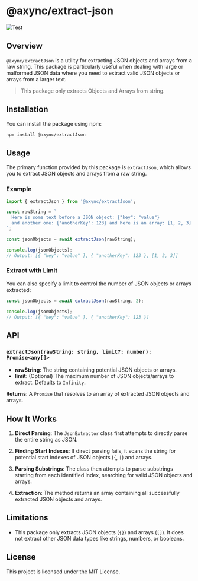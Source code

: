 # @axync/extract-json
![Test](https://github.com/AnxinYang/axync/actions/workflows/test.yml/badge.svg)


## Overview

`@axync/extractJson` is a utility for extracting JSON objects and arrays from a raw string. This package is particularly useful when dealing with large or malformed JSON data where you need to extract valid JSON objects or arrays from a larger text.

> This package only extracts Objects and Arrays from string.

## Installation

You can install the package using npm:

```bash
npm install @axync/extractJson
```

## Usage

The primary function provided by this package is `extractJson`, which allows you to extract JSON objects and arrays from a raw string. 

### Example

```typescript
import { extractJson } from '@axync/extractJson';

const rawString = `
  Here is some text before a JSON object: {"key": "value"} 
  and another one: {"anotherKey": 123} and here is an array: [1, 2, 3]
`;

const jsonObjects = await extractJson(rawString);

console.log(jsonObjects);
// Output: [{ "key": "value" }, { "anotherKey": 123 }, [1, 2, 3]]
```

### Extract with Limit

You can also specify a limit to control the number of JSON objects or arrays extracted:

```typescript
const jsonObjects = await extractJson(rawString, 2);

console.log(jsonObjects);
// Output: [{ "key": "value" }, { "anotherKey": 123 }]
```

## API

### `extractJson(rawString: string, limit?: number): Promise<any[]>`

- **rawString**: The string containing potential JSON objects or arrays.
- **limit**: (Optional) The maximum number of JSON objects/arrays to extract. Defaults to `Infinity`.

**Returns**: A `Promise` that resolves to an array of extracted JSON objects and arrays.

## How It Works

1. **Direct Parsing**: The `JsonExtractor` class first attempts to directly parse the entire string as JSON.
  
2. **Finding Start Indexes**: If direct parsing fails, it scans the string for potential start indexes of JSON objects (`{`, `[`) and arrays.
  
3. **Parsing Substrings**: The class then attempts to parse substrings starting from each identified index, searching for valid JSON objects and arrays.

4. **Extraction**: The method returns an array containing all successfully extracted JSON objects and arrays.

## Limitations

- This package only extracts JSON objects (`{}`) and arrays (`[]`). It does not extract other JSON data types like strings, numbers, or booleans.

## License

This project is licensed under the MIT License. 
